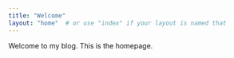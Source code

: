 ```yaml
---
title: "Welcome"
layout: "home"  # or use "index" if your layout is named that
---
```


Welcome to my blog. This is the homepage.
